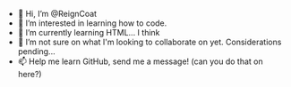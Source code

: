 - 👋 Hi, I’m @ReignCoat
- 👀 I’m interested in learning how to code. 
- 🌱 I’m currently learning HTML... I think
- 💞️ I’m not sure on what I'm looking to collaborate on yet. Considerations pending...
- 📫 Help me learn GitHub, send me a message! (can you do that on here?)

<!---
ReignCoat/ReignCoat is a ✨ special ✨ repository because its `README.md` (this file) appears on your GitHub profile.
You can click the Preview link to take a look at your changes.
--->
